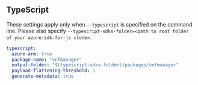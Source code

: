 ## TypeScript

These settings apply only when `--typescript` is specified on the command line.
Please also specify `--typescript-sdks-folder=<path to root folder of your azure-sdk-for-js clone>`.

```yaml $(typescript)
typescript:
  azure-arm: true
  package-name: "vnfmanager"
  output-folder: "$(typescript-sdks-folder)/packages/vnfmanager"
  payload-flattening-threshold: 1
  generate-metadata: true
```
